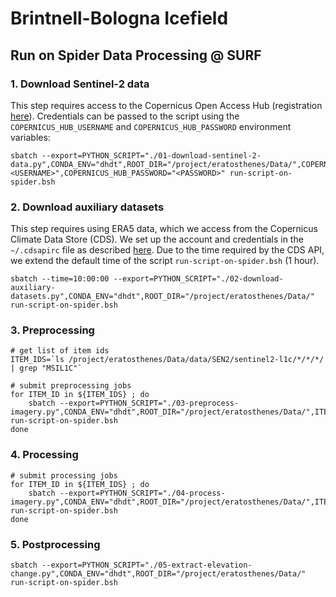 # Brintnell-Bologna Icefield

## Run on Spider Data Processing @ SURF


### 1. Download Sentinel-2 data

This step requires access to the Copernicus Open Access Hub (registration [here][coah]). Credentials can be passed to the script using the `COPERNICUS_HUB_USERNAME` and `COPERNICUS_HUB_PASSWORD` environment variables:

```shell
sbatch --export=PYTHON_SCRIPT="./01-download-sentinel-2-data.py",CONDA_ENV="dhdt",ROOT_DIR="/project/eratosthenes/Data/",COPERNICUS_HUB_USERNAME="<USERNAME>",COPERNICUS_HUB_PASSWORD="<PASSWORD>" run-script-on-spider.bsh
```

[coah]: https://scihub.copernicus.eu/userguide/SelfRegistration


### 2. Download auxiliary datasets

This step requires using ERA5 data, which we access from the Copernicus Climate Data Store (CDS). We set up the account and credentials in the `~/.cdsapirc` file as described [here][cdsapi]. Due to the time required by the CDS API, we extend the default time of the script `run-script-on-spider.bsh` (1 hour).

```shell
sbatch --time=10:00:00 --export=PYTHON_SCRIPT="./02-download-auxiliary-datasets.py",CONDA_ENV="dhdt",ROOT_DIR="/project/eratosthenes/Data/" run-script-on-spider.bsh
```

[cdsapi]: https://github.com/ecmwf/cdsapi

### 3. Preprocessing

```shell
# get list of item ids
ITEM_IDS=`ls /project/eratosthenes/Data/data/SEN2/sentinel2-l1c/*/*/*/ | grep "MSIL1C"`

# submit preprocessing jobs
for ITEM_ID in ${ITEM_IDS} ; do 
    sbatch --export=PYTHON_SCRIPT="./03-preprocess-imagery.py",CONDA_ENV="dhdt",ROOT_DIR="/project/eratosthenes/Data/",ITEM_ID="${ITEM_ID}" run-script-on-spider.bsh
done
```

### 4. Processing

```shell
# submit processing jobs
for ITEM_ID in ${ITEM_IDS} ; do
    sbatch --export=PYTHON_SCRIPT="./04-process-imagery.py",CONDA_ENV="dhdt",ROOT_DIR="/project/eratosthenes/Data/",ITEM_ID="${ITEM_ID}" run-script-on-spider.bsh
done
```

### 5. Postprocessing

```shell
sbatch --export=PYTHON_SCRIPT="./05-extract-elevation-change.py",CONDA_ENV="dhdt",ROOT_DIR="/project/eratosthenes/Data/" run-script-on-spider.bsh
```
